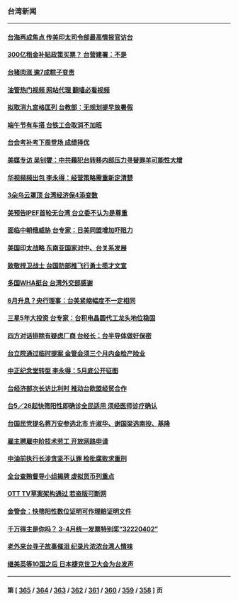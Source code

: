 ### 台湾新闻
---
#### [台海再成焦点 传美印太司令部最高情报官访台](../../pages/ncid1349361/n13744969.md?05260445) 
#### [300亿租金补贴政策买票？ 台营建署：不是](../../pages/ncid1349361/n13745111.md?05260445) 
#### [台猪肉涨 逾7成粽子变贵](../../pages/ncid1349361/n13745113.md?05260445) 
#### [油管热门视频 网站代理 翻墙必看视频](http://209.222.30.114:81/youtube.html?05260445)
#### [拟取消九宫格匡列 台教部：无规划提早放暑假](../../pages/ncid1349361/n13745114.md?05260445) 
#### [端午节有车搭 台铁工会取消不加班](../../pages/ncid1349361/n13745091.md?05260445) 
#### [台会考补考下周登场 成绩择优](../../pages/ncid1349361/n13745092.md?05260445) 
#### [美媒专访 吴钊燮：中共藉犯台转移内部压力寻替罪羊可能性大增](../../pages/ncid1349361/n13745080.md?05260445) 
#### [华视频频出包 李永得：经营策略需重新定清楚](../../pages/ncid1349361/n13745082.md?05260445) 
#### [3朵乌云罩顶 台湾经济保4添变数](../../pages/ncid1349361/n13745083.md?05260445) 
#### [美预告IPEF首轮无台湾 台立委不认为是尊重](../../pages/ncid1349361/n13745086.md?05260445) 
#### [面临中朝俄威胁 台专家：日美同盟增加吓阻力](../../pages/ncid1349361/n13745068.md?05260445) 
#### [美国印太战略 东南亚国家对中、台关系发展](../../pages/ncid1349361/n13745062.md?05260445) 
#### [致敬捍卫战士 台国防部推飞行勇士揽才文宣](../../pages/ncid1349361/n13745071.md?05260445) 
#### [多国WHA挺台 台湾外交部感谢](../../pages/ncid1349361/n13745033.md?05260445) 
#### [6月升息？央行理事：台美紧缩幅度不一定相同](../../pages/ncid1349361/n13745018.md?05260445) 
#### [三星5年大投资 台专家：台积电晶圆代工龙头地位稳固](../../pages/ncid1349361/n13744990.md?05260445) 
#### [四方对话排除有疑虑厂商 台经长：台半导体做好保密](../../pages/ncid1349361/n13745000.md?05260445) 
#### [台立院通过临时提案 金管会须三个月内金检产险业](../../pages/ncid1349361/n13744984.md?05260445) 
#### [中正纪念堂转型 李永得：5月底公开征图](../../pages/ncid1349361/n13744992.md?05260445) 
#### [台经济部次长访比利时 推动台欧盟经贸合作](../../pages/ncid1349361/n13744983.md?05260445) 
#### [台5／26起快筛阳性即确诊全民适用 须经医师诊疗确认](../../pages/ncid1349361/n13744981.md?05260445) 
#### [台国民党提名蒋万安参选北市 许淑华、谢国梁选南投、基隆](../../pages/ncid1349361/n13744980.md?05260445) 
#### [雇主聘雇中阶技术劳工 开放网路申请](../../pages/ncid1349361/n13744985.md?05260445) 
#### [中油前执行长涉贪坚不认罪 检批腐败求重刑](../../pages/ncid1349361/n13744978.md?05260445) 
#### [全台查贿督导小组揭牌 虚拟货币列重点](../../pages/ncid1349361/n13744977.md?05260445) 
#### [OTT TV草案架构通过 若盗版可断网](../../pages/ncid1349361/n13744976.md?05260445) 
#### [金管会：快筛阳性数位证明可作理赔证明文件](../../pages/ncid1349361/n13744970.md?05260445) 
#### [千万得主是你吗？ 3-4月统一发票特别奖“32220402”](../../pages/ncid1349361/n13744854.md?05260445) 
#### [老外来台寻子故事催泪 纪录片浓浓台湾人情味](../../pages/ncid1349361/n13744778.md?05260445) 
#### [继美英等10国之后 日本捷克世卫大会为台发声](../../pages/ncid1349361/n13744722.md?05260445) 

---
#### 第 [ [365](./365.md?05260445) / [364](./364.md?05260445) / [363](./363.md?05260445) / [362](./362.md?05260445) / [361](./361.md?05260445) / [360](./360.md?05260445) / [359](./359.md?05260445) / [358](./358.md?05260445) ] 页
